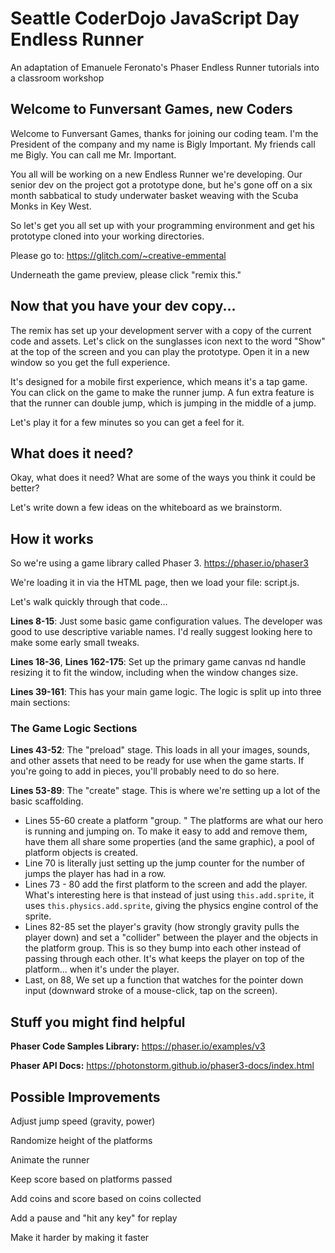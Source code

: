 # Seattle CoderDojo JavaScript Day Endless Runner
An adaptation of Emanuele Feronato's Phaser Endless Runner tutorials into a classroom workshop

## Welcome to Funversant Games, new Coders

Welcome to Funversant Games, thanks for joining our coding team.  I'm the President of the company and my name is Bigly Important. My friends call me Bigly. You can call me Mr. Important.

You all will be working on a new Endless Runner we're developing. Our senior dev on the project got a prototype done, but he's gone off on a six month sabbatical to study underwater basket weaving with the Scuba Monks in Key West.

So let's get you all set up with your programming environment and get his prototype cloned into your working directories.

Please go to: [ https://glitch.com/~creative-emmental ]( https://glitch.com/~creative-emmental ) 

Underneath the game preview, please click "remix this."

## Now that you have your dev copy...

The remix has set up your development server with a copy of the current code and assets. Let's click on the sunglasses icon next to the word "Show" at the top of the screen and you can play the prototype. Open it in a new window so you get the full experience.

It's designed for a mobile first experience, which means it's a tap game. You can click on the game to make the runner jump. A fun extra feature is that the runner can double jump, which is jumping in the middle of a jump.

Let's play it for a few minutes so you can get a feel for it.

## What does it need?

Okay, what does it need? What are some of the ways you think it could be better?

Let's write down a few ideas on the whiteboard as we brainstorm.

## How it works

So we're using a game library called Phaser 3. [ https://phaser.io/phaser3 ]( https://phaser.io/phaser3 )

We're loading it in via the HTML page, then we load your file: script.js.

Let's walk quickly through that code...

**Lines 8-15**: Just some basic game configuration values. The developer was good to use descriptive variable names. I'd really suggest looking here to make some early small tweaks. 

**Lines 18-36**, **Lines 162-175**: Set up the primary game canvas nd handle resizing it to fit the window, including when the window changes size.

**Lines 39-161**: This has your main game logic. The logic is split up into three main sections:

### The Game Logic Sections

**Lines 43-52**: The "preload" stage. This loads in all your images, sounds, and other assets that need to be ready for use when the game starts. If you're going to add in pieces, you'll probably need to do so here.

**Lines 53-89**: The "create" stage. This is where we're setting up a lot of the basic scaffolding. 

- Lines 55-60 create a platform "group. " The platforms are what our hero is running and jumping on. To make it easy to add and remove them, have them all share some properties (and the same graphic), a pool of platform objects is created.
- Line 70 is literally just setting up the jump counter for the number of jumps the player has had in a row.
- Lines 73 - 80 add the first platform to the screen and add the player. What's interesting here is that instead of just using `this.add.sprite`, it uses `this.physics.add.sprite`, giving the physics engine control of the sprite.
- Lines 82-85 set the player's gravity (how strongly gravity pulls the player down) and set a "collider" between the player and the objects in the platform group. This is so they bump into each other instead of passing through each other. It's what keeps the player on top of the platform... when it's under the player.
- Last, on 88, We set up a function that watches for the pointer down input (downward stroke of a mouse-click, tap on the screen).



## Stuff you might find helpful

**Phaser Code Samples Library:** [ https://phaser.io/examples/v3 ]( https://phaser.io/examples/v3 )

**Phaser API Docs:** [ https://photonstorm.github.io/phaser3-docs/index.html ]( https://photonstorm.github.io/phaser3-docs/index.html )

  





## Possible Improvements

Adjust jump speed (gravity, power)

Randomize height of the platforms

Animate the runner

Keep score based on platforms passed

Add coins and score based on coins collected

Add a pause and "hit any key" for replay

Make it harder by making it faster

